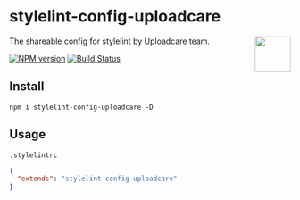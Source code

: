 # stylelint-config-uploadcare

<a href="https://uploadcare.com/?utm_source=github&utm_campaign=stylelint-config-uploadcare">
    <img align="right" width="64" height="64"
         src="https://ucarecdn.com/2f4864b7-ed0e-4411-965b-8148623aa680/uploadcare-logo-mark.svg"
         alt=""
         title="Uploadcare">
</a>

The shareable config for stylelint by Uploadcare team.

[![NPM version][npm-img]][npm-link] [![Build Status][travis-img]][travis-link]

[npm-img]: http://img.shields.io/npm/v/stylelint-config-uploadcare.svg
[npm-link]: https://www.npmjs.org/package/stylelint-config-uploadcare
[travis-img]: https://travis-ci.com/uploadcare/stylelint-config-uploadcare.svg?branch=master
[travis-link]: https://travis-ci.com/uploadcare/stylelint-config-uploadcare

## Install

```
npm i stylelint-config-uploadcare -D
```

## Usage

`.stylelintrc`

```json
{
  "extends": "stylelint-config-uploadcare"
}
```
